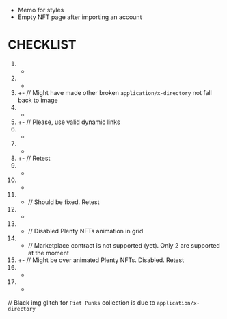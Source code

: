 - Memo for styles
- Empty NFT page after importing an account

# CHECKLIST

1. +
2. +
3. +- // Might have made other broken `application/x-directory` not fall back to image
4. +
5. +- // Please, use valid dynamic links
6. +
7. +
8. +- // Retest
9. +
10. +
11. + // Should be fixed. Retest
12. +
13. + // Disabled Plenty NFTs animation in grid
14. - // Marketplace contract is not supported (yet). Only 2 are supported at the moment
15. +- // Might be over animated Plenty NFTs. Disabled. Retest
16. +
17. +

// Black img glitch for `Piet Punks` collection is due to `application/x-directory`
